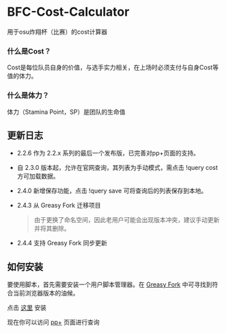 # BFC-Cost-Calculator
用于osu炸翔杯（比赛）的cost计算器

### 什么是Cost？
Cost是每位队员自身的价值，与选手实力相关，在上场时必须支付与自身Cost等值的体力。

### 什么是体力？
体力（Stamina Point，SP）是团队的生命值

## 更新日志
- 2.2.6 作为 2.2.x 系列的最后一个发布版，已完善对pp+页面的支持。
- 自 2.3.0 版本起，允许在官网查询，其列表为手动模式，需点击 !query cost 方可加载数据。
- 2.4.0 新增保存功能，点击 !query save 可将查询后的列表保存到本地。
- 2.4.3 从 Greasy Fork 迁移项目

  > 由于更换了命名空间，因此老用户可能会出现版本冲突，建议手动更新并将其删除。

- 2.4.4 支持 Greasy Fork 同步更新

## 如何安装
要使用脚本，首先需要安装一个用户脚本管理器。在 [Greasy Fork](https://greasyfork.org/zh-CN) 中可寻找到符合当前浏览器版本的油候。

点击 [这里](https://github.com/MutoMagic/BFC-Cost-Calculator/raw/master/BFC%20Cost%20Calculator.user.js) 安装

现在你可以访问 [pp+](https://syrin.me/pp+/) 页面进行查询
